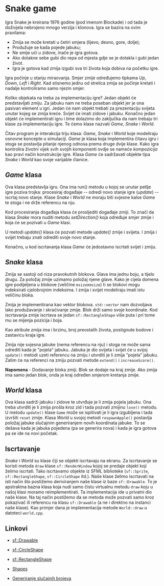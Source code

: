# Snake game


Igra Snake je kreirana 1976 godine (pod imenom Blockade) i od tada je
doživjela nebrojeno mnogo verzija i klonova. Igra se bazira na ovim
pravilama:

* Zmija se može kretati u četiri smjera (lijevo, desno, gore, dolje);
* Produžuje se kada pojede jabuku;
* Ne smije ući u zidove, inače je igra gotova.
* Ako dotakne sebe gubi dio repa od mjesta gdje se je dotakla i
  gubi jedan život.
* Igra je gotova kad zmija izgubi sva tri života koja dobiva na početku
  igre.


Igra počinje u stanju miraovanja. Smjer zmije određujemo tipkama
_Up_, _Down_, _Left_ i _Right_. Kad stisnemo jednu od strelica zmija se
počinje kretati i nadalje kontroliramo samo njezin smjer.

Koliko objekata na treba za implementaciju igre? Jedan objekt će predstavljati zmiju. Za jabuku nam ne treba poseban objekt jer je
ona pasivan element u igri. Jedan će nam objekt trebati za prezentaciju
svijeta unutar kojeg se zmija kreće. Svijet će imati zidove i jabuku.
Konačno jedan objekt će implementirati igru i time dolazimo do zaključka
da nam trebaju tri klase za implementaciju igre. Te ćemo klase nazvati
_Game_, _Snake_ i _World_.

Čitav program je interakcija triju klasa: _Game_, _Snake_ i _World_
koje modeliraju osnovne koncepte u simulaciji. _Game_ je klasa koja
implementira čitavu igru i stoga se postavlja pitanje njenog odnosa prema
druge dvije klase. Kako igra kontrolira životni vijek svih svojih
komponenti ovdje se nameće _kompozicija_ kao pravi način konstrukcije igre.
Klasa  _Game_ će sadržavati objekte tipa  _Snake_ i  _World_ kao svoje
varijable članice.

## _Game_ klasa

Ova klasa predstavlja igru. Ona ima run() metodu u kojoj se unutar
petlje igre poziva trojka: procesiraj događaje -- odredi novo stanje
igre (_update_) -- iscrtaj novo stanje.  Klase _Snake_
i _World_ ne moraju biti svjesne kalse _Game_ te stoga i ne drže
referencu na nju.

Kod procesiranja događaja klasa će prosljediti događaje zmiji. To
znači da klasa _Snake_ mora nuditi metodu _setDirection()_ koja
određuje smjer zmije i koja će se pozivati u _Game_ klasi.

U metodi _update()_ klasa će pozvati metode _update()_  zmije i svijeta.
I zmija i svijet trebaju znati odrediti svoje novo stanje.

Konačno, u kod iscrtavanja klasa _Game_ će jedostavno iscrtati svijet
i zmiju.


## _Snake_ klasa

Zmija se sastoji od niza pravokutnih blokova. Glava ima jednu boju, a
tijelo drugu. Za položaj zmije uzimamo položaj njene glave. Kako je cijela
domena igre podijeljena u blokove (veličine `msize`x`msize`) ti se
blokovi mogu indeksirati cjelobrojnim indeksima. I zmija i svijet modeliraju
imati istu veličinu bloka.  

Zmija je implementirana kao vektor blokova. `std::vector` nam dozvoljava
lako produžavanje i skraćivanje zmije. Blok drži samo svoje koordinate.
Kod iscrtavanja zmije iscrtava se jedan `sf::RectangleShape` više puta
i pri tome mu se mijenja pozicija i boja.

Kao atribute zmija ima i brzinu, broj preostalih života,
postignute bodove i zastavicu kraja igre.

Zmija nije svjesna jabuke (nema referencu na nju) i stoga ne može
sama odrediti kada je "pojela" jabuku. Jabuka je dio svijeta i svijet
će u svijoj `update()` metodi uzeti referencu na zmiju i utvrditi
je li zmija "pojela" jabuku. Zatim će na referenci na zmiju pozvati
metode `extend()` i `increaseScore()`.


**Napomena** - Dodavanje bloka zmiji. Blok se dodaje na kraj zmije. Ako zmija ima samo jedan blok, onda je kraj određen smjerom kretanja zmije.


## _World_ klasa

Ova klasa sadrži jabuku i zidove te utvrđuje je li zmija pojela jabuku.
Ona treba utvrditi je li zmija prošla kroz zid i tada pozvati zmijinu
 `lose()` metodu. U metodu `update()` klase `Game` može se ispitivati
 je li igra izgubljena i tada izvršiti `reset` zmije. Klasa
 _World_ u svojoj metodi `respawnApple()` postavlja položaj jabuke
slučajnim generiranjem novih koordinata jabuke. To se dešava kada je
jabuka pojedena (pa se generira nova) i kada je igra gotova pa se ide na
novi početak.

## Iscrtavanje

_Snake_ i _World_ su klase čiji se objekti iscrtavaju na ekranu. Za iscrtavanje
se koristi metoda `draw` klase `sf::RenderWindow` kojoj se predaje objekt
koji želimo iscrtati. Tako iscrtavamo objekte iz SFML biblioteke (`sf::Sprite`,
  `sf::RectangleShape`, `sf::CircleShape` itd.). Naše klase želimo
iscrtavati na isti način što postižemo deriviranjem naše klase iz
baze `sf::Drawable`. To je apstraktna bazna klasa koja nudi samo čistu virtualnu
metodu `draw` koju u našoj klasi moramo reimplementirati. Ta implementacija ide u
privatni dio naše klase. Na taj način postižemo da se metoda može pozvati samo kroz
pokazivač ili referencu na klasu  `sf::Drawable` (a ne i direktno na instanci
naše klase). Kao primjer dana je implementacija metode `World::draw` u datoteci
`world.cpp`.


## Linkovi

* [sf::Drawable](https://www.sfml-dev.org/documentation/2.5.0/classsf_1_1Drawable.php)

* [sf::CircleShape](https://www.sfml-dev.org/documentation/2.5.0/classsf_1_1CircleShape.php)
* [sf::RectangleShape](https://www.sfml-dev.org/documentation/2.5.0/classsf_1_1RectangleShape.php)

* [Shapes](https://www.sfml-dev.org/tutorials/2.5/graphics-shape.php)
* [Generiranje slučajnih brojeva](http://en.cppreference.com/w/cpp/numeric/random)
